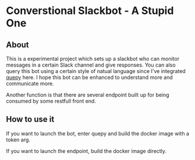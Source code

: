 # Converstional Slackbot - A Stupid One

## About

This is a experimental project which sets up a slackbot who can monitor messages in a certain Slack channel and give responses.
You can also query this bot using a certain style of natual language since I've integrated [quepy](https://github.com/machinalis/quepy) here.
I hope this bot can be enhanced to understand more and communicate more.

Another function is that there are several endpoint built up for being consumed by some restfull front end.

## How to use it

If you want to launch the bot, enter quepy and build the docker image with a token arg.

If you want to launch the endpoint, build the docker image directly.


